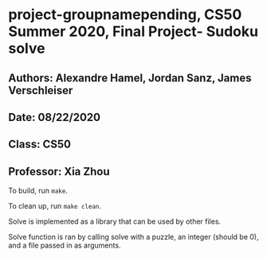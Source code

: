 # project-groupnamepending, CS50 Summer 2020, Final Project- Sudoku solve
## Authors: Alexandre Hamel, Jordan Sanz, James Verschleiser
## Date: 08/22/2020
## Class: CS50
## Professor: Xia Zhou

To build, run `make`.

To clean up, run `make clean`.

Solve is implemented as a library that can be used by other files.

Solve function is ran by calling solve with a puzzle, an integer (should be 0), and a file passed in as arguments.
